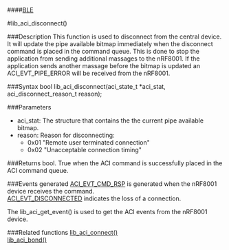 ####[BLE](https://github.com/NordicSemiconductor/ble-sdk-arduino/tree/master/documentation/libraries/BLE "Go to BLE folder")

#lib_aci_disconnect()

###Description
This function is used to disconnect from the central device.
It will update the pipe available bitmap immediately  when the disconnect command is placed in the command queue.
This is done to stop the application from sending additional  massages to the nRF8001.
If the application sends another massage before the bitmap is updated an ACI_EVT_PIPE_ERROR will be received from the nRF8001.

###Syntax
    bool lib_aci_disconnect(aci_state_t *aci_stat, aci_disconnect_reason_t reason);

###Parameters
* aci_stat: The structure that contains the the current pipe available bitmap.  
* reason: Reason for disconnecting:  
  * 0x01 "Remote user terminated connection"  
  * 0x02 "Unacceptable connection timing"  

###Returns
    bool. True when the ACI command is successfully placed in the ACI command queue.

###Events generated
[ACI_EVT_CMD_RSP](https://devzone.nordicsemi.com/documentation/ps/nRF8001_PS_v1.2.pdf#G1050945 "Go to nRF8001 PS") is generated when the nRF8001 device receives the command.  
[ACI_EVT_DISCONNECTED](https://devzone.nordicsemi.com/documentation/ps/nRF8001_PS_v1.2.pdf#G1051284 "Go to nRF8001 PS") indicates the loss of a connection.  
  
The lib_aci_get_event() is used to get the ACI events from the nRF8001 device.

###Related functions
[lib_aci_connect()](https://github.com/NordicSemiconductor/ble-sdk-arduino/blob/master/documentation/libraries/BLE/lib_aci_connect.md "Go to function description")  
[lib_aci_bond()](https://github.com/NordicSemiconductor/ble-sdk-arduino/blob/master/documentation/libraries/BLE/lib_aci_bond.md "Go to function description")  
